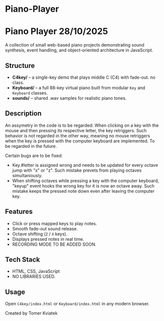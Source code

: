 # Piano-Player
# Piano Player 28/10/2025

A collection of small web-based piano projects demonstrating sound synthesis, event handling, and object-oriented architecture in JavaScript.

## Structure
- **C4key/** – a single-key demo that plays middle C (C4) with fade-out. no class.
- **Keyboard/** – a full 88-key virtual piano built from modular `Key` and `Keyboard` classes.
- **sounds/** – shared .wav samples for realistic piano tones.

## Description
An assymetry in the code is to be regarded:
When clicking on a key with the mouse and then pressing its respective letter, the key retriggers.
Such behavior is not regarded in the other way, meaning no mouse retriggers when the key is pressed with the computer keyboard are implemented.
To be regarded in the future.

Certain bugs are to be fixed:
- Key.#letter is assigned wrong and needs to be updated for every octave jump with "x" or "z".
Such mistake prevets from playing octaves simultaniously.
- When shifting octaves while pressing a key with the computer keyboard, "keyup" event hooks the wrong key for it is now an octave away.
Such mistake keeps the pressed note down even after leaving the computer key.

## Features
- Click or press mapped keys to play notes.
- Smooth fade-out sound release.
- Octave shifting (`Z` / `X` keys).
- Displays pressed notes in real time.
- RECORDING MODE TO BE ADDED SOON.

## Tech Stack
- HTML, CSS, JavaScript
- NO LIBRARIES USED.

## Usage
Open `C4key/index.html` or `Keyboard/index.html` in any modern browser.

Created by Tomer Kviatek
